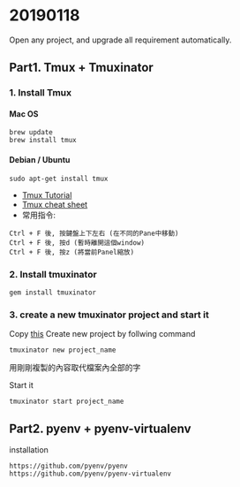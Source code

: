 # 20190118

Open any project, and upgrade all requirement automatically.

## Part1. Tmux + Tmuxinator

### 1. Install Tmux

#### Mac OS


```
brew update
brew install tmux
```

#### Debian / Ubuntu

```
sudo apt-get install tmux
```

* [Tmux Tutorial](https://www.youtube.com/watch?v=nD6g-rM5Bh0&list=PLbkWnfz63JbWlZSq964DCMW64dM06_qht)
* [Tmux cheat sheet](https://gist.github.com/henrik/1967800/)
* 常用指令:
```
Ctrl + F 後, 按鍵盤上下左右 (在不同的Pane中移動)
Ctrl + F 後, 按d (暫時離開這個window)
Ctrl + F 後, 按z (將當前Panel縮放)
```

### 2. Install tmuxinator

```
gem install tmuxinator
```

### 3. create a new tmuxinator project and start it

Copy [this](https://github.com/JMCFTW/Gliacloud-tmux-workflow/blob/master/tmuxinator_project_studio.txt/)
Create new project by follwing command
```
tmuxinator new project_name
```
用剛剛複製的內容取代檔案內全部的字

Start it 
```
tmuxinator start project_name
```


## Part2. pyenv + pyenv-virtualenv
installation
```
https://github.com/pyenv/pyenv
https://github.com/pyenv/pyenv-virtualenv
```
